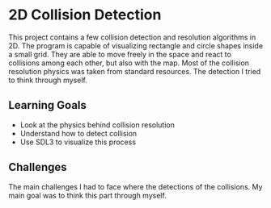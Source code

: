 # 2D Collision Detection

This project contains a few collision detection and resolution algorithms in 2D. The program is 
capable of visualizing rectangle and circle shapes inside a small grid. They are able to move
freely in the space and react to collisions among each other, but also with the map. Most of the
collision resolution physics was taken from standard resources. The detection I tried to think 
through myself.

## Learning Goals

* Look at the physics behind collision resolution
* Understand how to detect collision
* Use SDL3 to visualize this process

## Challenges

The main challenges I had to face where the detections of the collisions. My main goal
was to think this part through myself.